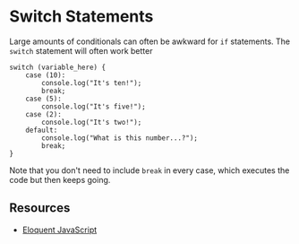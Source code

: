 # Switch Statements

Large amounts of conditionals can often be awkward for `if` statements. The `switch` statement will often work better

```
switch (variable_here) {
    case (10):
        console.log("It's ten!");
        break;
    case (5):
        console.log("It's five!");
    case (2):
        console.log("It's two!");
    default:
        console.log("What is this number...?");
        break;
}
```

Note that you don't need to include `break` in every case, which executes the code but then keeps going.

## Resources

* [Eloquent JavaScript](http://eloquentjavascript.net/)
